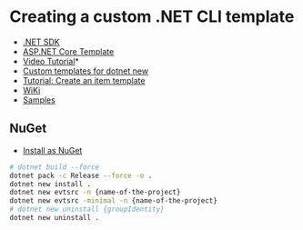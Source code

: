 # Creating a custom .NET CLI template

- [.NET SDK](https://github.com/dotnet/sdk/)
- [ASP.NET Core Template](https://github.com/dotnet/aspnetcore/blob/main/src/ProjectTemplates/Web.ProjectTemplates/content/WebApi-CSharp/.template.config/template.json)
- [Video Tutorial](https://www.google.com/search?q=Custom+templates+for+dotnet+new&oq=Custom+templates+for+dotnet+new&aqs=chrome..69i57j69i60.581j0j4&sourceid=chrome&ie=UTF-8#fpstate=ive&vld=cid:a6dbe0e2,vid:rdWZo5PD9Ek)*
- [Custom templates for dotnet new](https://learn.microsoft.com/en-us/dotnet/core/tools/custom-templates)
- [Tutorial: Create an item template](https://learn.microsoft.com/en-us/dotnet/core/tutorials/cli-templates-create-item-template)
- [WiKi](https://github.com/dotnet/templating/wiki)
- [Samples](https://github.com/dotnet/dotnet-template-samples)

## NuGet

- [Install as NuGet](https://learn.microsoft.com/en-us/dotnet/core/tools/custom-templates#install-a-template-package)

```bash
# dotnet build --force
dotnet pack -c Release --force -o .
dotnet new install . 
dotnet new evtsrc -n {name-of-the-project}
dotnet new evtsrc -minimal -n {name-of-the-project}
# dotnet new uninstall {groupIdentity}
dotnet new uninstall .
```
